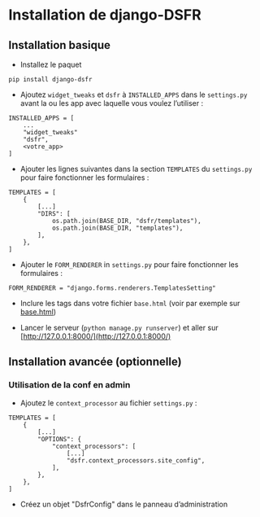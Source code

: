 # Installation de django-DSFR

## Installation basique

- Installez le paquet

```{ .bash }
pip install django-dsfr
```

- Ajoutez `widget_tweaks` et `dsfr` à `INSTALLED_APPS` dans le `settings.py` avant la ou les app avec laquelle vous voulez l’utiliser :

```{ .python }
INSTALLED_APPS = [
    ...
    "widget_tweaks"
    "dsfr",
    <votre_app>
]
```

- Ajouter les lignes suivantes dans la section `TEMPLATES` du `settings.py` pour faire fonctionner les formulaires :

```{ .python }
TEMPLATES = [
    {
        [...]
        "DIRS": [
            os.path.join(BASE_DIR, "dsfr/templates"),
            os.path.join(BASE_DIR, "templates"),
        ],
    },
]
```

- Ajouter le `FORM_RENDERER` in `settings.py` pour faire fonctionner les formulaires :

```{ .python }
FORM_RENDERER = "django.forms.renderers.TemplatesSetting"
```

- Inclure les tags dans votre fichier `base.html` (voir par exemple sur [base.html](https://github.com/numerique-gouv/django-dsfr/blob/main/example_app/templates/example_app/base.html))

- Lancer le serveur (`python manage.py runserver`) et aller sur [http://127.0.0.1:8000/](http://127.0.0.1:8000/)


## Installation avancée (optionnelle)
### Utilisation de la conf en admin
- Ajoutez le `context_processor` au fichier `settings.py` :

```{ .python }
TEMPLATES = [
    {
        [...]
        "OPTIONS": {
            "context_processors": [
                [...]
                "dsfr.context_processors.site_config",
            ],
        },
    },
]
```

- Créez un objet "DsfrConfig" dans le panneau d’administration
